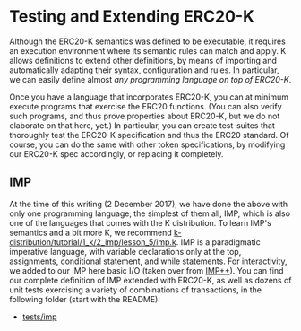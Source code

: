 Testing and Extending ERC20-K
=============================

Although the ERC20-K semantics was defined to be executable, it requires
an execution environment where its semantic rules can match and apply.
K allows definitions to extend other definitions, by means of importing
and automatically adapting their syntax, configuration and rules.
In particular, we can easily define almost *any programming language
on top of ERC20-K*.

Once you have a language that incorporates ERC20-K, you can at minimum
execute programs that exercise the ERC20 functions.  (You can also verify
such programs, and thus prove properties about ERC20-K, but we do not
elaborate on that here, yet.)  In particular, you can create test-suites that
thoroughly test the ERC20-K specification and thus the ERC20 standard.
Of course, you can do the same with other token specifications, by
modifying our ERC20-K spec accordingly, or replacing it completely.

## IMP

At the time of this writing (2 December 2017), we have done the above with
only one programming language, the simplest of them all, IMP, which is also
one of the languages that comes with the K distribution.
To learn IMP's semantics and a bit more K, we recommend [k-distribution/tutorial/1_k/2_imp/lesson_5/imp.k](https://github.com/kframework/k/blob/master/k-distribution/tutorial/1_k/2_imp/lesson_5/imp.k).
IMP is a paradigmatic imperative language, with variable
declarations only at the top, assignments, conditional statement, and
while statements.
For interactivity, we added to our IMP here basic I/O (taken over from
[IMP++](https://github.com/kframework/k/blob/master/k-distribution/tutorial/1_k/4_imp%2B%2B/lesson_8/imp.k)).
You can find our complete definition of IMP extended with ERC20-K, as well as
dozens of unit tests exercising a variety of combinations of transactions,
in the following folder (start with the README):

* [tests/imp](imp)

